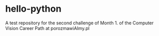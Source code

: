 # hello-python
A test repository for the second challenge of Month 1. of the Computer Vision Career Path at porozmawiAImy.pl
